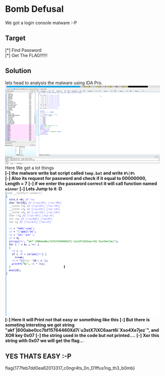 # Bomb Defusal<br />
We got a login console malware :-P

## Target<br />
[\*] Find Password <br />
[\*] Get The FLAG!!!!!! <br />

## Solution<br />
lets head to analysis the malware using IDA Pro.
![](images/1.png)<br />
Here We get a lot things<br />
**[\-] the malware write bat script called `temp.bat` and write `0%|0%`**<br />
**[\-] Also its request for password and check if it equal to 00000000, Length = 7**
**[\-] if we enter the password correct it will call function named `winner`**
**[\-] Lets Jump to it :D**
![](images/2.png)<br />
**[\-] Here it will Print not that easy or something like this**
**[\-] But there is someting intersting we got string "akf\`|600abe0cc7bf15764460Xd7i\`u3stX7iXC6aart6i\`Xso4Xe7jez\`", and XOR key 0x07**
**[\-] the string used in the code but not printed....**
**[\-] Xor this string with 0x07 we will get the flag...**
## YES THATS EASY :-P<br />
flag{177feb7dd0ea62013317_c0ngr4ts_0n_D1ffus1ng_th3_b0mb}